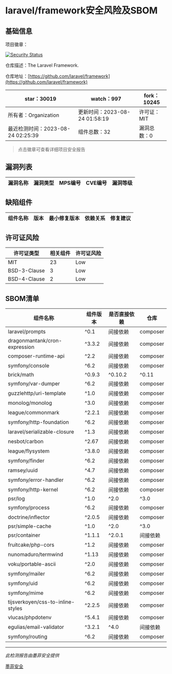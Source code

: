 # laravel/framework安全风险及SBOM

## 基础信息

项目徽章：

[![Security Status](https://www.murphysec.com/platform3/v31/badge/1694415317874073600.svg)](https://www.murphysec.com/console/report/1694415317542723584/1694415317874073600)

仓库描述：The Laravel Framework.

仓库地址：[https://github.com/laravel/framework](https://github.com/laravel/framework)

| star：30019 | watch：997 | fork：10245 |
| ----------- | -------------- | ------------ |
| 所有者：Organization | 更新时间：2023-08-24 01:58:19 | 许可证：MIT |
| 最近检测时间：2023-08-24 02:25:39 | 组件总数：32 | 漏洞总数：0 |

> 点击徽章可查看详细项目安全报告



## 漏洞列表

| 漏洞名称 | 漏洞类型 | MPS编号 | CVE编号 | 漏洞等级 |
| ------- | ------ | ------- | ------ | ----- |





## 缺陷组件

| 组件名称 | 版本 | 最小修复版本 | 依赖关系 | 修复建议 |
| -------- | ---- | ------------ | -------- | -------- |





## 许可证风险

| 许可证类型 | 相关组件 | 许可证风险 |
| ---------- | -------- | ---------- |
|MIT|23|Low|
|BSD-3-Clause|3|Low|
|BSD-4-Clause|2|Low|




## SBOM清单

| 组件名称 | 组件版本 | 是否直接依赖 | 仓库 |
| -------- | -------- | ------------ | ---- |
|laravel/prompts|^0.1|间接依赖|composer|
|dragonmantank/cron-expression|^3.3.2|间接依赖|composer|
|composer-runtime-api|^2.2|间接依赖|composer|
|symfony/console|^6.2|间接依赖|composer|
|brick/math|^0.9.3|^0.10.2|^0.11|间接依赖|composer|
|symfony/var-dumper|^6.2|间接依赖|composer|
|guzzlehttp/uri-template|^1.0|间接依赖|composer|
|monolog/monolog|^3.0|间接依赖|composer|
|league/commonmark|^2.2.1|间接依赖|composer|
|symfony/http-foundation|^6.2|间接依赖|composer|
|laravel/serializable-closure|^1.3|间接依赖|composer|
|nesbot/carbon|^2.67|间接依赖|composer|
|league/flysystem|^3.8.0|间接依赖|composer|
|symfony/finder|^6.2|间接依赖|composer|
|ramsey/uuid|^4.7|间接依赖|composer|
|symfony/error-handler|^6.2|间接依赖|composer|
|symfony/http-kernel|^6.2|间接依赖|composer|
|psr/log|^1.0|^2.0|^3.0|间接依赖|composer|
|symfony/process|^6.2|间接依赖|composer|
|doctrine/inflector|^2.0.5|间接依赖|composer|
|psr/simple-cache|^1.0|^2.0|^3.0|间接依赖|composer|
|psr/container|^1.1.1|^2.0.1|间接依赖|composer|
|fruitcake/php-cors|^1.2|间接依赖|composer|
|nunomaduro/termwind|^1.13|间接依赖|composer|
|voku/portable-ascii|^2.0|间接依赖|composer|
|symfony/mailer|^6.2|间接依赖|composer|
|symfony/uid|^6.2|间接依赖|composer|
|symfony/mime|^6.2|间接依赖|composer|
|tijsverkoyen/css-to-inline-styles|^2.2.5|间接依赖|composer|
|vlucas/phpdotenv|^5.4.1|间接依赖|composer|
|egulias/email-validator|^3.2.1|^4.0|间接依赖|composer|
|symfony/routing|^6.2|间接依赖|composer|


------

*此检测报告由墨菲安全提供*

[墨菲安全](www.murphysec.com)